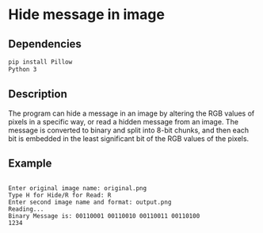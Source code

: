 # Hide message in image
## Dependencies
```bash
pip install Pillow
Python 3
```

## Description

The program can hide a message in an image by altering the RGB values of pixels in a specific way, or read a hidden message from an image. The message is converted to binary and split into 8-bit chunks, and then each bit is embedded in the least significant bit of the RGB values of the pixels. 

## Example
```console

Enter original image name: original.png
Type H for Hide/R for Read: R
Enter second image name and format: output.png
Reading...
Binary Message is: 00110001 00110010 00110011 00110100
1234
```
